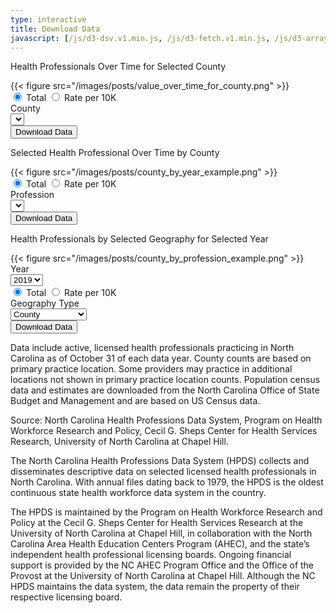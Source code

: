 ```yaml
---
type: interactive
title: Download Data
javascript: [/js/d3-dsv.v1.min.js, /js/d3-fetch.v1.min.js, /js/d3-array.v2.min.js, main.js]
---
```

<div class="box">
<p class="subtitle">Health Professionals Over Time for Selected County</p>
{{< figure src="/images/posts/value_over_time_for_county.png" >}}
<form id="downloadForm1">
<div class="field">
  <div class="control">
    <label class="radio">
      <input type="radio" name="rateOrTotal1" value="total" checked>
      Total
    </label>
    <label class="radio">
      <input type="radio" name="rateOrTotal1" value="providerRate">
      Rate per 10K
    </label>
  </div>
</div>
<div class="field">
  <label class="label">County</label>
  <div class="control">
    <div class="select">
      <select id="county-select">
      </select>
    </div>
  </div>
</div>
<div class="field">
  <div class="control">
    <button class="button is-link" type="submit">Download Data</button>
  </div> 
</div>
</form>

</div>

<div class="box">
<p class="subtitle">Selected Health Professional Over Time by County</p>
{{< figure src="/images/posts/county_by_year_example.png" >}}
<form id="downloadForm2">
<div class="field">
  <div class="control">
    <label class="radio">
      <input type="radio" name="rateOrTotal2" value="total" checked>
      Total
    </label>
    <label class="radio">
      <input type="radio" name="rateOrTotal2" value="providerRate">
      Rate per 10K
    </label>
  </div>
</div>
<div class="field">
  <label class="label">Profession</label>
  <div class="control">
    <div class="select">
      <select id="profession-select">
      </select>
    </div>
  </div>
</div>
<div class="field">
  <div class="control">
    <button class="button is-link" type="submit">Download Data</button>
  </div> 
</div>
</form>

</div>

<div class="box">
<p class="subtitle">Health Professionals by Selected Geography for Selected Year</p>
{{< figure src="/images/posts/county_by_profession_example.png" >}}
<form id="downloadForm3">
<div class="field">
  <label class="label">Year</label>
  <div class="control">
    <div class="select">
      <select id="year-select">
<option>2019</option><option>2018</option><option>2017</option><option>2016</option><option>2015</option><option>2014</option><option>2013</option><option>2012</option><option>2011</option><option>2010</option><option>2009</option><option>2008</option><option>2007</option><option>2006</option><option>2005</option><option>2004</option><option>2003</option><option>2002</option><option>2001</option><option>2000</option>      </select>
    </div>
  </div>
</div>

<div class="field">
  <div class="control">
    <label class="radio">
      <input type="radio" name="rateOrTotal3" value="total" checked>
      Total
    </label>
    <label class="radio">
      <input type="radio" name="rateOrTotal3" value="providerRate">
      Rate per 10K
    </label>
  </div>
</div>
<div class="field">
  <label class="label">Geography Type</label>
  <div class="control">
    <div class="select">
      <select id="region-select">
      <option value="county">County</option><option value="ahec">AHEC</option><option value="medicaid">Medicaid Region</option>
      </select>
    </div>
  </div>
</div>
<div class="field">
  <div class="control">
    <button class="button is-link" type="submit">Download Data</button>
  </div> 
</div>
</form>

</div>

Data include active, licensed health professionals practicing in North Carolina as of October 31 of each data year. County counts are based on primary practice location. Some providers may practice in additional locations not shown in primary practice location counts. Population census data and estimates are downloaded from the North Carolina Office of State Budget and Management and are based on US Census data.

Source: North Carolina Health Professions Data System, Program on Health Workforce Research and Policy, Cecil G. Sheps Center for Health Services Research, University of North Carolina at Chapel Hill. 

The North Carolina Health Professions Data System (HPDS) collects and disseminates descriptive data on selected licensed health professionals in North Carolina. With annual files dating back to 1979, the HPDS is the oldest continuous state health workforce data system in the country.

The HPDS is maintained by the Program on Health Workforce Research and Policy at the Cecil G. Sheps Center for Health Services Research at the University of North Carolina at Chapel Hill, in collaboration with the North Carolina Area Health Education Centers Program (AHEC), and the state’s independent health professional licensing boards. Ongoing financial support is provided by the NC AHEC Program Office and the Office of the Provost at the University of North Carolina at Chapel Hill. Although the NC HPDS maintains the data system, the data remain the property of their respective licensing board. 
